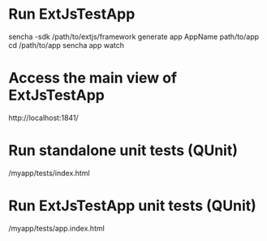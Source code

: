 # Run ExtJsTestApp
 sencha -sdk /path/to/extjs/framework generate app AppName path/to/app
 cd /path/to/app
 sencha app watch

# Access the main view of ExtJsTestApp
  http://localhost:1841/

# Run standalone unit tests (QUnit)
 /myapp/tests/index.html

# Run ExtJsTestApp unit tests (QUnit)
 /myapp/tests/app.index.html

